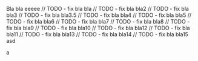 Bla bla
eeeee
// TODO - fix bla bla
// TODO - fix bla bla2
// TODO - fix bla bla3
// TODO - fix bla bla3.5
// TODO - fix bla bla4
// TODO - fix bla bla5
// TODO - fix bla bla6
// TODO - fix bla bla7
// TODO - fix bla bla8
// TODO - fix bla bla9
// TODO - fix bla bla10
// TODO - fix bla bla12
// TODO - fix bla bla11
// TODO - fix bla bla13
// TODO - fix bla bla14
// TODO - fix bla bla15
asd



a